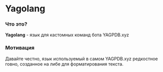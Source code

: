 # Yagolang

### Что это?
**Yagolang** - язык для кастомных команд бота YAGPDB.xyz

### Мотивация
Давайте честно, язык используемый в самом YAGPDB.xyz редкостное говно, созданное на либе для форматирования текста.
